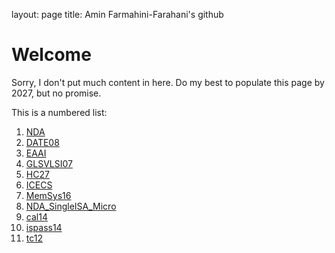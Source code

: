 layout: page
title: Amin Farmahini-Farahani's github

# Welcome

Sorry, I don't put much content in here. Do my best to populate this page by 2027, but no promise.

This is a numbered list:

1. [NDA](NDA.pdf) 
2. [DATE08](DATE08%20-%20Scalable%20Architecture%20for%20On-Chip%20Neural%20Network%20Training%20using%20Swarm%20Intelligence.pdf)
3. [EAAI](Elsevier%20EAAI10-%20Parallel%20Scalable%20Hardware%20Implementation%20of%20Asynchronous%20Discrete%20Particle%20Swarm%20Optimization.pdf)
4. [GLSVLSI07](GLSVLSI07%20-%20HW%20SW%20Partitioning%20using%20Discrete%20Particle%20Swarm.pdf)
5. [HC27](HC27.26.p40-NMI-Memory_Interface-Roberts-AMD.pdf)
6. [ICECS](ICECS07%20-%20SOPC-Based%20Architecture%20for%20Discrete%20Particle%20Swarm%20Optimization.pdf)
7. [MemSys16](MemSys_Analytical_Mem_Model_v9.pdf)
8. [NDA_SingleISA_Micro](NDA_SingleISA_Micro.pdf)
9. [cal14](cal14.pdf)
10. [ispass14](ispass14.pdf)
11. [tc12](tc12.pdf)

